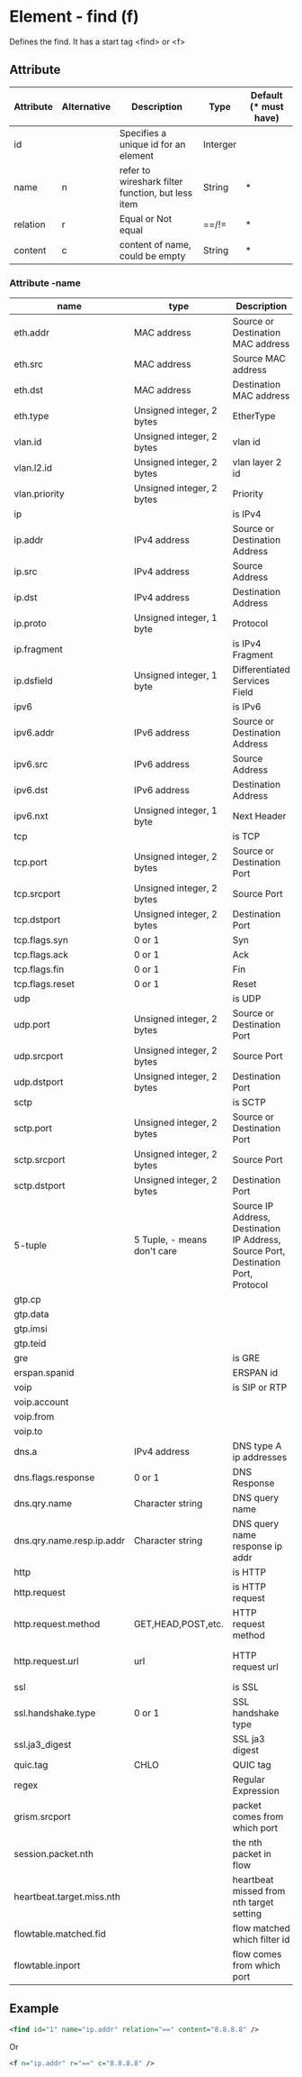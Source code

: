 # Element - find (f)
Defines the find. 
It has a start tag &lt;find&gt; or &lt;f&gt;

## Attribute
| Attribute | Alternative | Description | Type | Default (* must have) |
|---|---|---|---|---|
| id | | Specifies a unique id for an element | Interger | |
| name | n | refer to wireshark filter function, but less item | String | * |
| relation | r | Equal or Not equal | ==/!= | * |
| content | c | content of name, could be empty | String | * |

### Attribute -name
| name | type| Description | Example | 
|---|---|---|---|
| eth.addr | MAC address | Source or Destination MAC address | eth.addr == 12\:34\:56\:78\:9a\:bc |
| eth.src | MAC address | Source MAC address | eth.src == 12\:34\:56\:78\:9a\:bc |
| eth.dst | MAC address | Destination MAC address | eth.dst == 12\:34\:56\:78\:9a\:bc |
| eth.type | Unsigned integer, 2 bytes | EtherType | eth.type == 2048 (IPv4 0x0800) |
| vlan.id | Unsigned integer, 2 bytes | vlan id | vlan.id == 5 |
| vlan.l2.id | Unsigned integer, 2 bytes | vlan layer 2 id | vlan.l2.id == 1 |
| vlan.priority | Unsigned integer, 2 bytes | Priority | vlan.priority == 5 |
| ip | | is IPv4 | ip == |
| ip.addr | IPv4 address | Source or Destination Address | ip.addr == 8.8.8.8 |
| ip.src | IPv4 address | Source Address | ip.src == 8.8.8.8 |
| ip.dst | IPv4 address | Destination Address | ip.dst == 8.8.8.8 |
| ip.proto | Unsigned integer, 1 byte | Protocol | ip.proto == 6 (TCP) |
| ip.fragment | | is IPv4 Fragment | ip.fragment == |
| ip.dsfield | Unsigned integer, 1 byte | Differentiated Services Field | ip.dsfield == 1 |
| ipv6 | | is IPv6 | ipv6 == |
| ipv6.addr | IPv6 address | Source or Destination Address | ipv6.addr == 2001\:0db8\:86a3\:08d3\:1319\:8a2e\:0370\:7344 |
| ipv6.src | IPv6 address | Source Address | ipv6.src == 2001\:0db8\:86a3\:08d3\:1319\:8a2e\:0370\:7344 |
| ipv6.dst | IPv6 address | Destination Address | ipv6.dst == 2001\:0db8\:86a3\:08d3\:1319\:8a2e\:0370\:7344 |
| ipv6.nxt | Unsigned integer, 1 byte | Next Header | |
| tcp | | is TCP | tcp == |
| tcp.port | Unsigned integer, 2 bytes | Source or Destination Port | tcp.port == 443 |
| tcp.srcport | Unsigned integer, 2 bytes | Source Port | tcp.srcport == 443 |
| tcp.dstport | Unsigned integer, 2 bytes | Destination Port | tcp.dstport == 443 |
| tcp.flags.syn | 0 or 1 | Syn | tcp.flags.syn == 1 |
| tcp.flags.ack | 0 or 1 | Ack | tcp.flags.ack == 1 |
| tcp.flags.fin | 0 or 1 | Fin | tcp.flags.fin == 1 |
| tcp.flags.reset | 0 or 1 | Reset | tcp.flags.rst == 1 |
| udp | | is UDP | udp == |
| udp.port | Unsigned integer, 2 bytes | Source or Destination Port | udp.port == 53 |
| udp.srcport | Unsigned integer, 2 bytes | Source Port | udp.srcport == 53 |
| udp.dstport | Unsigned integer, 2 bytes | Destination Port | udp.dstport == 53 |
| sctp | | is SCTP | sctp == |
| sctp.port | Unsigned integer, 2 bytes | Source or Destination Port | sctp.port == 2906 |
| sctp.srcport | Unsigned integer, 2 bytes | Source Port | sctp.srcport == 2906 |
| sctp.dstport | Unsigned integer, 2 bytes | Destination Port | sctp.dstport == 2906 |
| 5-tuple | 5 Tuple, - means don't care | Source IP Address, Destination IP Address, Source Port, Destination Port, Protocol | 5-tuple == - 192.168.1.203 - 443 - |
| gtp.cp | | | |
| gtp.data | | | |
| gtp.imsi | | | |
| gtp.teid | | | |
| gre | | is GRE | gre == |
| erspan.spanid | | ERSPAN id | erspan.spanid == 1|
| voip | | is SIP or RTP | voip == |
| voip.account | | | voip.account == 212@o.gentrice.net |
| voip.from | | | voip.from == 212@o.gentrice.net |
| voip.to | | | voip.to == 212@o.gentrice.net |
| dns.a | IPv4 address | DNS type A ip addresses  | dns.a == 216.239.32.10 |
| dns.flags.response | 0 or 1 | DNS Response | dns.flags.response == 1 |
| dns.qry.name | Character string | DNS query name | dns.qry.name == google.com |
| dns.qry.name.resp.ip.addr | Character string | DNS query name response ip addr | dns.qry.name.resp.ip.addr == googlevideo.com |
| http | | is HTTP | http == |
| http.request | | is HTTP request | http.request == |
| http.request.method | GET,HEAD,POST,etc.| HTTP request method | http.request.method == GET |
| http.request.url | url | HTTP request url | http.request.url == www.whitehollowtransport.com/current-elliott-c-89.html  |
| ssl | | is SSL | ssl == |
| ssl.handshake.type | 0 or 1 | SSL handshake type | ssl.handshake.type == 1 |
| ssl.ja3_digest | | SSL ja3 digest | ssl.ja3_digest == 39e62db039deed96a9daf75dacdbd207 |
| quic.tag | CHLO | QUIC tag | quic.tag == CHLO |
| regex | | Regular Expression | regex == \{s\}\\\/\.\*Host: nlpqflkbvkdde\.eu |
| grism.srcport | | packet comes from which port | grism.srcport == P0 |
| session.packet.nth | | the nth packet in flow | session.packet.nth == 3 |
| heartbeat.target.miss.nth | | heartbeat missed from nth target setting | heartbeat.target.miss.nth == 1 |
| flowtable.matched.fid | | flow matched which filter id | flowtable.matched.fid == F1 |
| flowtable.inport | | flow comes from which port | flowtable.inport == P0 |

## Example
```xml
<find id="1" name="ip.addr" relation="==" content="8.8.8.8" />
```
Or
```xml
<f n="ip.addr" r="==" c="8.8.8.8" />
```


